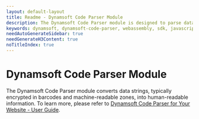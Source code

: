 ```yaml
---
layout: default-layout
title: Readme - Dynamsoft Code Parser Module
description: The Dynamsoft Code Parser module is designed to parse data strings (usually encrypted in barcodes, machine readable zones, etc.) into human-readable information. 
keywords: dynamsoft, dynamsoft-code-parser, webassembly, sdk, javascript, typescript
needAutoGenerateSidebar: true
needGenerateH3Content: true
noTitleIndex: true
---
```


# Dynamsoft Code Parser Module

The Dynamsoft Code Parser module converts data strings, typically encrypted in barcodes and machine-readable zones, into human-readable information. To learn more, please refer to [Dynamsoft Code Parser for Your Website - User Guide](https://www.dynamsoft.com/code-parser/docs/web/programming/javascript/user-guide/index.html).
